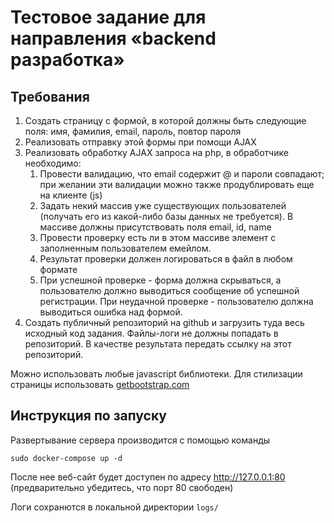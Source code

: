 # Тестовое задание для направления «backend разработка»

## Требования

1. Создать страницу с формой, в которой должны быть следующие поля: имя, фамилия, email, пароль, повтор пароля
2. Реализовать отправку этой формы при помощи AJAX
3. Реализовать обработку AJAX запроса на php, в обработчике необходимо:
	1. Провести валидацию, что email содержит @ и пароли совпадают; при желании эти валидации можно также продублировать еще на клиенте (js)
	2. Задать некий массив уже существующих пользователей (получать его из какой-либо базы данных не требуется). В массиве должны присутствовать поля email, id, name
	3. Провести проверку есть ли в этом массиве элемент с заполненным пользователем емейлом.
	4. Результат проверки должен логироваться в файл в любом формате
    5. При успешной проверке - форма должна скрываться, а пользователю должно выводиться сообщение об успешной регистрации.
    При неудачной проверке - пользователю должна выводиться ошибка над формой.
4. Создать публичный репозиторий на github и загрузить туда весь исходный код задания. Файлы-логи не должны попадать в репозиторий.
В качестве результата передать ссылку на этот репозиторий.

Можно использовать любые javascript библиотеки.
Для стилизации страницы использовать [getbootstrap.com](https://getbootstrap.com/)

## Инструкция по запуску

Развертывание сервера производится с помощью команды

```
sudo docker-compose up -d
```

После нее веб-сайт будет доступен по адресу http://127.0.0.1:80 (предварительно убедитесь, что порт 80 свободен)

Логи сохранются в локальной директории `logs/`